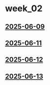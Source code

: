 # week_02 <!-- markmap: foldAll -->
## [2025-06-09](2025-06-09/2025-06-09.html)
## [2025-06-11](2025-06-11/2025-06-11.html)
## [2025-06-12](2025-06-12/2025-06-12.html)
## [2025-06-13](2025-06-13/2025-06-13.html)

